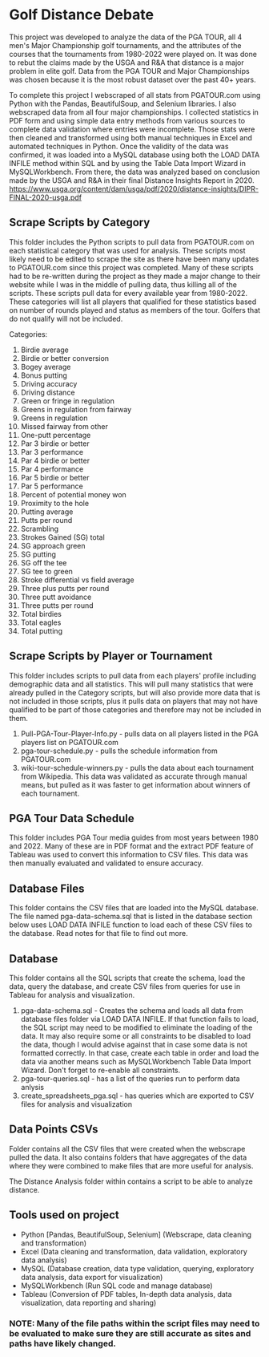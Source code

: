 # Golf Distance Debate

This project was developed to analyze the data of the PGA TOUR, all 4 men's Major Championship golf tournaments, and the attributes of the courses that the tournaments from 1980-2022 were played on. It was done to rebut the claims made by the USGA and R&A that distance is a major problem in elite golf. Data from the PGA TOUR and Major Championships was chosen because it is the most robust dataset over the past 40+ years.

To complete this project I webscraped of all stats from PGATOUR.com using Python with the Pandas, BeautifulSoup, and Selenium libraries. I also webscraped data from all four major championships. I collected statistics in PDF form and using simple data entry methods from various sources to complete data validation where entries were incomplete. Those stats were then cleaned and transformed using both manual techniques in Excel and automated techniques in Python. Once the validity of the data was confirmed, it was loaded into a MySQL database using both the LOAD DATA INFILE method within SQL and by using the Table Data Import Wizard in MySQLWorkbench. From there, the data was analyzed based on conclusion made by the USGA and R&A in their final Distance Insights Report in 2020. https://www.usga.org/content/dam/usga/pdf/2020/distance-insights/DIPR-FINAL-2020-usga.pdf 

## Scrape Scripts by Category

This folder includes the Python scripts to pull data from PGATOUR.com on each statistical category that was used for analysis. These scripts most likely need to be edited to scrape the site as there have been many updates to PGATOUR.com since this project was completed. Many of these scripts had to be re-written during the project as they made a major change to their website while I was in the middle of pulling data, thus killing all of the scripts. These scripts pull data for every available year from 1980-2022. These categories will list all players that qualified for these statistics based on number of rounds played and status as members of the tour. Golfers that do not qualify will not be included.

Categories:
1. Birdie average
2. Birdie or better conversion
3. Bogey average
4. Bonus putting
5. Driving accuracy
6. Driving distance
7. Green or fringe in regulation
8. Greens in regulation from fairway
9. Greens in regulation
10. Missed fairway from other
11. One-putt percentage
12. Par 3 birdie or better
13. Par 3 performance
14. Par 4 birdie or better
15. Par 4 performance
16. Par 5 birdie or better
17. Par 5 performance
18. Percent of potential money won
19. Proximity to the hole
20. Putting average
21. Putts per round
22. Scrambling
23. Strokes Gained (SG) total
24. SG approach green
25. SG putting
26. SG off the tee
27. SG tee to green
28. Stroke differential vs field average
29. Three plus putts per round
30. Three putt avoidance
31. Three putts per round
32. Total birdies
33. Total eagles
34. Total putting

## Scrape Scripts by Player or Tournament

This folder includes scripts to pull data from each players' profile including demographic data and all statistics. This will pull many statistics that were already pulled in the Category scripts, but will also provide more data that is not included in those scripts, plus it pulls data on players that may not have qualified to be part of those categories and therefore may not be included in them.

1. Pull-PGA-Tour-Player-Info.py - pulls data on all players listed in the PGA players list on PGATOUR.com
2. pga-tour-schedule.py - pulls the schedule information from PGATOUR.com
3. wiki-tour-schedule-winners.py - pulls the data about each tournament from Wikipedia. This data was validated as accurate through manual means, but pulled as it was faster to get information about winners of each tournament. 

## PGA Tour Data Schedule

This folder includes PGA Tour media guides from most years between 1980 and 2022. Many of these are in PDF format and the extract PDF feature of Tableau was used to convert this information to CSV files. This data was then manually evaluated and validated to ensure accuracy.

## Database Files

This folder contains the CSV files that are loaded into the MySQL database. The file named pga-data-schema.sql that is listed in the database section below uses LOAD DATA INFILE function to load each of these CSV files to the database. Read notes for that file to find out more.

## Database

This folder contains all the SQL scripts that create the schema, load the data, query the database, and create CSV files from queries for use in Tableau for analysis and visualization.

1. pga-data-schema.sql - Creates the schema and loads all data from database files folder via LOAD DATA INFILE. If that function fails to load, the SQL script may need to be modified to eliminate the loading of the data. It may also require some or all constraints to be disabled to load the data, though I would advise against that in case some data is not formatted correctly. In that case, create each table in order and load the data via another means such as MySQLWorkbench Table Data Import Wizard. Don't forget to re-enable all constraints.
2. pga-tour-queries.sql - has a list of the queries run to perform data anlysis
3. create_spreadsheets_pga.sql - has queries which are exported to CSV files for analysis and visualization

## Data Points CSVs

Folder contains all the CSV files that were created when the webscrape pulled the data. It also contains folders that have aggregates of the data where they were combined to make files that are more useful for analysis.

The Distance Analysis folder within contains a script to be able to analyze distance.

## Tools used on project

- Python [Pandas, BeautifulSoup, Selenium] (Webscrape, data cleaning and transformation)
- Excel (Data cleaning and transformation, data validation, exploratory data analysis)
- MySQL (Database creation, data type validation, querying, exploratory data analysis, data export for visualization)
- MySQLWorkbench (Run SQL code and manage database)
- Tableau (Conversion of PDF tables, In-depth data analysis, data visualization, data reporting and sharing)


### NOTE: Many of the file paths within the script files may need to be evaluated to make sure they are still accurate as sites and paths have likely changed.
